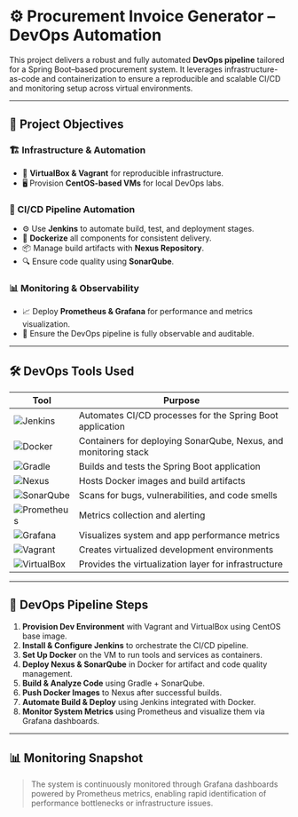 # ⚙️ Procurement Invoice Generator – DevOps Automation

This project delivers a robust and fully automated **DevOps pipeline** tailored for a Spring Boot–based procurement system. It leverages infrastructure-as-code and containerization to ensure a reproducible and scalable CI/CD and monitoring setup across virtual environments.

---

## 🚀 Project Objectives

### 🏗️ Infrastructure & Automation

- 🧱 **VirtualBox & Vagrant** for reproducible infrastructure.
- 🖥️ Provision **CentOS-based VMs** for local DevOps labs.

### 🔁 CI/CD Pipeline Automation

- ⚙️ Use **Jenkins** to automate build, test, and deployment stages.
- 🐳 **Dockerize** all components for consistent delivery.
- 📦 Manage build artifacts with **Nexus Repository**.
- 🔍 Ensure code quality using **SonarQube**.

### 📊 Monitoring & Observability

- 📈 Deploy **Prometheus & Grafana** for performance and metrics visualization.
- 🔗 Ensure the DevOps pipeline is fully observable and auditable.

---

## 🛠️ DevOps Tools Used

| Tool        | Purpose |
|-------------|---------|
| ![Jenkins](https://img.shields.io/badge/Jenkins-%232C5263.svg?style=for-the-badge&logo=jenkins&logoColor=white) | Automates CI/CD processes for the Spring Boot application |
| ![Docker](https://img.shields.io/badge/Docker-2496ED.svg?style=for-the-badge&logo=docker&logoColor=white) | Containers for deploying SonarQube, Nexus, and monitoring stack |
| ![Gradle](https://img.shields.io/badge/Gradle-02303A.svg?style=for-the-badge&logo=gradle&logoColor=white) | Builds and tests the Spring Boot application |
| ![Nexus](https://img.shields.io/badge/Nexus%20Repository-0E1E25.svg?style=for-the-badge&logo=sonatype&logoColor=white) | Hosts Docker images and build artifacts |
| ![SonarQube](https://img.shields.io/badge/SonarQube-4E9BCD.svg?style=for-the-badge&logo=sonarqube&logoColor=white) | Scans for bugs, vulnerabilities, and code smells |
| ![Prometheus](https://img.shields.io/badge/Prometheus-E6522C.svg?style=for-the-badge&logo=prometheus&logoColor=white) | Metrics collection and alerting |
| ![Grafana](https://img.shields.io/badge/Grafana-F46800.svg?style=for-the-badge&logo=grafana&logoColor=white) | Visualizes system and app performance metrics |
| ![Vagrant](https://img.shields.io/badge/Vagrant-1563FF.svg?style=for-the-badge&logo=vagrant&logoColor=white) | Creates virtualized development environments |
| ![VirtualBox](https://img.shields.io/badge/VirtualBox-183A61.svg?style=for-the-badge&logo=virtualbox&logoColor=white) | Provides the virtualization layer for infrastructure |

---

## 🔄 DevOps Pipeline Steps

1. **Provision Dev Environment** with Vagrant and VirtualBox using CentOS base image.
2. **Install & Configure Jenkins** to orchestrate the CI/CD pipeline.
3. **Set Up Docker** on the VM to run tools and services as containers.
4. **Deploy Nexus & SonarQube** in Docker for artifact and code quality management.
5. **Build & Analyze Code** using Gradle + SonarQube.
6. **Push Docker Images** to Nexus after successful builds.
7. **Automate Build & Deploy** using Jenkins integrated with Docker.
8. **Monitor System Metrics** using Prometheus and visualize them via Grafana dashboards.

---

## 📊 Monitoring Snapshot

> The system is continuously monitored through Grafana dashboards powered by Prometheus metrics, enabling rapid identification of performance bottlenecks or infrastructure issues.
